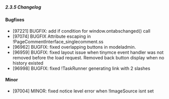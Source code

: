 ##### 2.3.5 Changelog

#### Bugfixes

 * [97221] BUGFIX: add if condition for window.ontabschanged() call
 * [97074] BUGFIX Attribute escaping in !PageCommentInterface_singlecomment.ss
 * [96962] BUGFIX: fixed overlapping buttons in modeladmin.
 * [96959] BUGFIX: fixed layout issue when tinymce event handler was not removed before the load request. Removed back
button display when no history existed
 * [96998] BUGFIX: fixed !TaskRunner generating link with 2 slashes

#### Minor

 * [97004] MINOR: fixed notice level error when !ImageSource isnt set


